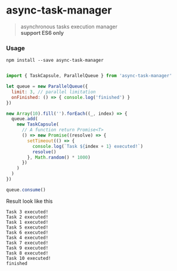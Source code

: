 # async-task-manager

> asynchronous tasks execution manager  
> **support ES6 only**

### Usage

`npm install --save async-task-manager`

```javascript

import { TaskCapsule, ParallelQueue } from 'async-task-manager'

let queue = new ParallelQueue({
  limit: 3, // parallel limitation
  onFinished: () => { console.log('finished') }
})

new Array(10).fill('').forEach((_, index) => {
  queue.add(
    new TaskCapsule(
      // A function return Promise<T>
      () => new Promise((resolve) => {
        setTimeout(() => {
          console.log(`Task ${index + 1} executed!`)
          resolve()
        }, Math.random() * 1000)
      })
    )
  )
})

queue.consume()

```

Result look like this

    Task 3 executed!
    Task 2 executed!
    Task 1 executed!
    Task 5 executed!
    Task 6 executed!
    Task 4 executed!
    Task 7 executed!
    Task 9 executed!
    Task 8 executed!
    Task 10 executed!
    finished
